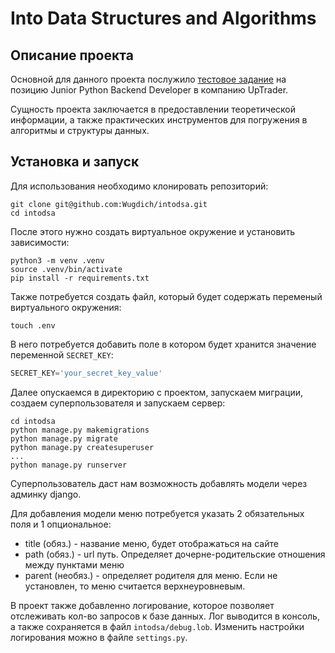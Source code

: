# Into Data Structures and Algorithms

## Описание проекта

Основной для данного проекта послужило [тестовое задание](task.md) на
позицию Junior Python Backend Developer в компанию UpTrader.

Сущность проекта заключается в предоставлении теоретической информации, а 
также практических инструментов для погружения в алгоритмы и структуры данных.

## Установка и запуск

Для использования необходимо клонировать репозиторий:
```console
git clone git@github.com:Wugdich/intodsa.git
cd intodsa
```

После этого нужно создать виртуальное окружение и установить зависимости:
```console
python3 -m venv .venv
source .venv/bin/activate
pip install -r requirements.txt
```

Также потребуется создать файл, который будет содержать переменый 
виртуального окружения:
```console
touch .env
```

В него потребуется добавить поле в котором будет хранится значение 
переменной `SECRET_KEY`:
```python
SECRET_KEY='your_secret_key_value'
```

Далее опускаемся в директорию с проектом, запускаем миграции,
создаем суперпользователя и запускаем сервер:
```console
cd intodsa
python manage.py makemigrations
python manage.py migrate
python manage.py createsuperuser
...
python manage.py runserver
```

Суперпользователь даст нам возможность добавлять модели через админку django.

Для добавления модели меню потребуется указать 2 обязательных поля
и 1 опциональное:

- title (обяз.) - название меню, будет отображаться на сайте
- path (обяз.) - url путь. Определяет дочерне-родительские отношения между
пунктами меню
- parent (необяз.) - определяет родителя для меню. Если не установлен, то 
меню считается верхнеуровневым.

В проект также добавленно логирование, которое позволяет отслеживать кол-во
запросов к базе данных. Лог выводится в консоль, а также сохраняется в
файл `intodsa/debug.lob`. Изменить настройки логирования можно в файле 
`settings.py`.
